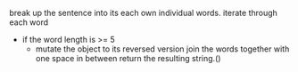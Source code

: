 break up the sentence into its each own individual words.
iterate through each word
  - if the word length is  >= 5 
    - mutate the object to its reversed version
join the words together with one space in between
return the resulting string.()